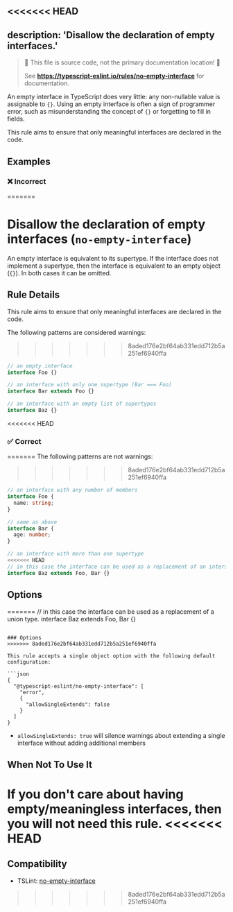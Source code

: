 <<<<<<< HEAD
---
description: 'Disallow the declaration of empty interfaces.'
---

> 🛑 This file is source code, not the primary documentation location! 🛑
>
> See **https://typescript-eslint.io/rules/no-empty-interface** for documentation.

An empty interface in TypeScript does very little: any non-nullable value is assignable to `{}`.
Using an empty interface is often a sign of programmer error, such as misunderstanding the concept of `{}` or forgetting to fill in fields.

This rule aims to ensure that only meaningful interfaces are declared in the code.

## Examples

<!--tabs-->

### ❌ Incorrect
=======
# Disallow the declaration of empty interfaces (`no-empty-interface`)

An empty interface is equivalent to its supertype. If the interface does not implement a supertype, then
the interface is equivalent to an empty object (`{}`). In both cases it can be omitted.

## Rule Details

This rule aims to ensure that only meaningful interfaces are declared in the code.

The following patterns are considered warnings:
>>>>>>> 8aded176e2bf64ab331edd712b5a251ef6940ffa

```ts
// an empty interface
interface Foo {}

// an interface with only one supertype (Bar === Foo)
interface Bar extends Foo {}

// an interface with an empty list of supertypes
interface Baz {}
```

<<<<<<< HEAD
### ✅ Correct
=======
The following patterns are not warnings:
>>>>>>> 8aded176e2bf64ab331edd712b5a251ef6940ffa

```ts
// an interface with any number of members
interface Foo {
  name: string;
}

// same as above
interface Bar {
  age: number;
}

// an interface with more than one supertype
<<<<<<< HEAD
// in this case the interface can be used as a replacement of an intersection type.
interface Baz extends Foo, Bar {}
```

<!--/tabs-->

## Options
=======
// in this case the interface can be used as a replacement of a union type.
interface Baz extends Foo, Bar {}
```

### Options
>>>>>>> 8aded176e2bf64ab331edd712b5a251ef6940ffa

This rule accepts a single object option with the following default configuration:

```json
{
  "@typescript-eslint/no-empty-interface": [
    "error",
    {
      "allowSingleExtends": false
    }
  ]
}
```

- `allowSingleExtends: true` will silence warnings about extending a single interface without adding additional members

## When Not To Use It

If you don't care about having empty/meaningless interfaces, then you will not need this rule.
<<<<<<< HEAD
=======

## Compatibility

- TSLint: [no-empty-interface](https://palantir.github.io/tslint/rules/no-empty-interface/)
>>>>>>> 8aded176e2bf64ab331edd712b5a251ef6940ffa
